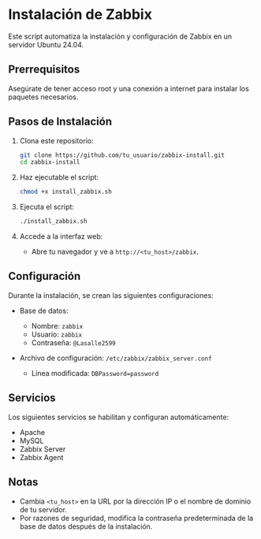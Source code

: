 # Instalación de Zabbix

Este script automatiza la instalación y configuración de Zabbix en un servidor Ubuntu 24.04.

## Prerrequisitos

Asegúrate de tener acceso root y una conexión a internet para instalar los paquetes necesarios.

## Pasos de Instalación

1. Clona este repositorio:
    ```bash
    git clone https://github.com/tu_usuario/zabbix-install.git
    cd zabbix-install
    ```

2. Haz ejecutable el script:
    ```bash
    chmod +x install_zabbix.sh
    ```

3. Ejecuta el script:
    ```bash
    ./install_zabbix.sh
    ```

4. Accede a la interfaz web:
    - Abre tu navegador y ve a `http://<tu_host>/zabbix`.

## Configuración

Durante la instalación, se crean las siguientes configuraciones:

- Base de datos:
  - Nombre: `zabbix`
  - Usuario: `zabbix`
  - Contraseña: `@Lasalle2599`

- Archivo de configuración: `/etc/zabbix/zabbix_server.conf`
  - Línea modificada: `DBPassword=password`

## Servicios

Los siguientes servicios se habilitan y configuran automáticamente:

- Apache
- MySQL
- Zabbix Server
- Zabbix Agent

## Notas

- Cambia `<tu_host>` en la URL por la dirección IP o el nombre de dominio de tu servidor.
- Por razones de seguridad, modifica la contraseña predeterminada de la base de datos después de la instalación.


